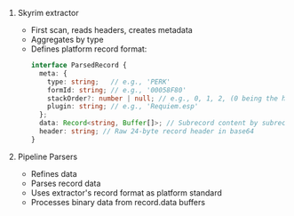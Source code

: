 1. Skyrim extractor
    - First scan, reads headers, creates metadata
    - Aggregates by type
    - Defines platform record format:
      ```typescript
      interface ParsedRecord {
        meta: {
          type: string;   // e.g., 'PERK'
          formId: string; // e.g., '00058F80'
          stackOrder?: number | null; // e.g., 0, 1, 2, (0 being the highest version)
          plugin: string; // e.g., 'Requiem.esp'
        };
        data: Record<string, Buffer[]>; // Subrecord content by subrecord ID
        header: string; // Raw 24-byte record header in base64
      }
      ```

2. Pipeline Parsers
    - Refines data
    - Parses record data
    - Uses extractor's record format as platform standard
    - Processes binary data from record.data buffers 
